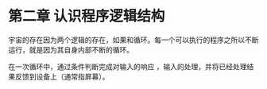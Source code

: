 # 第二章 认识程序逻辑结构

宇宙的存在因为两个逻辑的存在，如果和循环。每一个可以执行的程序之所以不断运行，就是因为其自身内部不断的循环。

在一次循环中，通过条件判断完成对输入的响应 ，输入的处理，并将已经处理结果反馈到设备上（通常指屏幕）。

